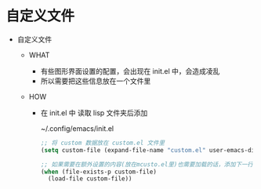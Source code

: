 # 自定义文件

* 自定义文件

  * WHAT
    * 有些图形界面设置的配置，会出现在 init.el 中，会造成凌乱
    * 所以需要把这些信息放在一个文件里

  * HOW
    * 在 init.el 中 读取 lisp 文件夹后添加

      ~/.config/emacs/init.el

      ``` lisp
      ;; 将 custom 数据放在 custom.el 文件里
      (setq custom-file (expand-file-name "custom.el" user-emacs-directory))

      ;; 如果需要在额外设置的内容(放在mcusto.el里)也需要加载的话，添加下一行
      (when (file-exists-p custom-file)
        (load-file custom-file))
      ```
